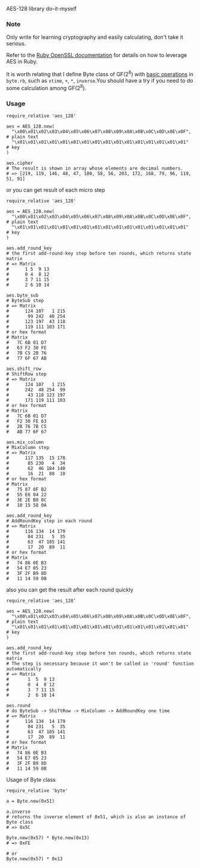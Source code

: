 AES-128 library do-it-myself

### Note
Only write for learning cryptography and easily calculating, don't take it serious.

Refer to the [Ruby OpenSSL documentation](http://ruby-doc.org/stdlib-2.0/libdoc/openssl/rdoc/OpenSSL.html)
for details on how to leverage AES in Ruby.

It is worth relating that I define Byte class of GF(2<sup>8</sup>) with [basic operations](#byte_class_usage) in `byte.rb`, such as `xtime`, `+`, `*`, `inverse`.You should have a try if you need to do some calculation among GF(2<sup>8</sup>).

### Usage
```
require_relative 'aes_128'

aes = AES_128.new(
  "\x00\x01\x02\x03\x04\x05\x06\x07\x08\x09\x0A\x0B\x0C\x0D\x0E\x0F", # plain text
  "\x01\x01\x01\x01\x01\x01\x01\x01\x01\x01\x01\x01\x01\x01\x01\x01"  # key
)

aes.cipher
# The result is shown in array whose elements are decimal numbers.
# => [219, 119, 146, 48, 47, 100, 58, 56, 203, 172, 168, 79, 96, 119, 51, 91]
```

or you can get result of each micro step

```
require_relative 'aes_128'

aes = AES_128.new(
  "\x00\x01\x02\x03\x04\x05\x06\x07\x08\x09\x0A\x0B\x0C\x0D\x0E\x0F", # plain text
  "\x01\x01\x01\x01\x01\x01\x01\x01\x01\x01\x01\x01\x01\x01\x01\x01"  # key
)

aes.add_round_key
# the first add-round-key step before ten rounds, which returns state matrix
# => Matrix
#      1 5  9 13
#      0 4  8 12
#      3 7 11 15
#      2 6 10 14

aes.byte_sub
# ByteSub step
# => Matrix
#      124 107   1 215
#       99 242  48 254
#      123 197  43 118
#      119 111 103 171
# or hex format
# Matrix
#   7C 6B 01 D7
#   63 F2 30 FE
#   7B C5 2B 76
#   77 6F 67 AB

aes.shift_row
# ShiftRow step
# => Matrix
#      124 107   1 215
#      242  48 254  99
#       43 118 123 197
#      171 119 111 103
# or hex format
# Matrix
#   7C 6B 01 D7
#   F2 30 FE 63
#   2B 76 7B C5
#   AB 77 6F 67

aes.mix_column
# MixColumn step
# => Matrix
#      117 135  15 178
#       85 230   4  34
#       62  46 184 140
#       16  21  88  10
# or hex format
# Matrix
#   75 87 0F B2
#   55 E6 04 22
#   3E 2E B8 8C
#   10 15 58 0A

aes.add_round_key
# AddRoundKey step in each round
# => Matrix
#      116 134  14 179
#       84 231   5  35
#       63  47 185 141
#       17  20  89  11
# or hex format
# Matrix
#   74 86 0E B3
#   54 E7 05 23
#   3F 2F B9 8D
#   11 14 59 0B
```

also you can get the result after each round quickly
```
require_relative 'aes_128'

aes = AES_128.new(
  "\x00\x01\x02\x03\x04\x05\x06\x07\x08\x09\x0A\x0B\x0C\x0D\x0E\x0F", # plain text
  "\x01\x01\x01\x01\x01\x01\x01\x01\x01\x01\x01\x01\x01\x01\x01\x01"  # key
)

aes.add_round_key
# the first add-round-key step before ten rounds, which returns state matrix
# The step is necessary because it won't be called in 'round' function automatically
# => Matrix
#       1  5  9 13
#       0  4  8 12
#       3  7 11 15
#       2  6 10 14

aes.round
# do ByteSub -> ShiftRow -> MixColumn -> AddRoundKey one time
# => Matrix
#      116 134  14 179
#       84 231   5  35
#       63  47 185 141
#       17  20  89  11
# or hex format
# Matrix
#   74 86 0E B3
#   54 E7 05 23
#   3F 2F B9 8D
#   11 14 59 0B
```

<span id = "byte_class_usage">Usage of Byte class</span>
```
require_relative 'byte'

a = Byte.new(0x51)

a.inverse
# returns the inverse element of 0x51, which is also an instance of Byte class
# => 0x5C

Byte.new(0x57) * Byte.new(0x13)
# => 0xFE

# or
Byte.new(0x57) * 0x13
```